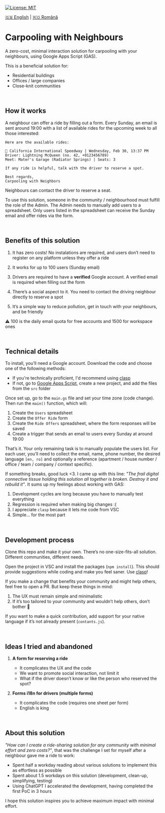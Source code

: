 [![License: MIT](https://img.shields.io/badge/License-MIT-yellow.svg)](https://opensource.org/licenses/MIT)

[:uk: English](./README.md) | [:romania: Română](./README.ro.md)

# Carpooling with Neighbours

A zero-cost, minimal interaction solution for carpooling with your neighbours, using Google Apps Script (GAS).

This is a beneficial solution for:
* Residential buildings
* Offices / large companies
* Close-knit communities

<br/>

## How it works

A neighbour can offer a ride by filling out a form. Every Sunday, an email is sent around 19:00 with a list of available rides for the upcoming week to all those interested:

```
Here are the available rides:

🚗 California International Speedway | Wednesday, Feb 30, 13:37 PM
Driver: Lightning McQueen (no. 42, +0123456789)
Meet: Mater's Garage (Radiator Springs) | Seats: 3

If any ride is helpful, talk with the driver to reserve a spot.

Best regards,
Carpooling with Neighbors
```

Neighbours can contact the driver to reserve a seat.

To use this solution, someone in the community / neighbourhood must fulfill the role of the Admin. The Admin needs to manually add users to a spreadsheet. Only users listed in the spreadsheet can receive the Sunday email and offer rides via the form.

<br/>

## Benefits of this solution

1. It has zero costs! No instalations are required, and users don’t need to register on any platform unless they offer a ride

2. It works for up to 100 users (Sunday email)

3. Drivers are required to have a **verified** Google account. A verified email is required when filling out the form

4. There’s a social aspect to it. You need to contact the driving neighbour directly to reserve a spot

5. It’s a simple way to reduce pollution, get in touch with your neighbours, and be friendly

:warning: 100 is the daily email quota for free accounts and 1500 for workspace ones

<br/>

## Technical details

To install, you’ll need a Google account. Download the code and choose one of the following methods:
* If you're technically proficient, I'd recommend using [clasp](https://github.com/google/clasp)
* If not, go to [Google Apps Script](https://script.google.com/home), create a new project, and add the files from the `src` folder

Once set up, go to the `main.gs` file and set your time zone (code change). Then run the `main()` function, which will:
1. Create the `Users` spreadsheet
2. Create the `Offer Ride` form
3. Create the `Ride Offers` spreadsheet, where the form responses will be saved
4. Create a trigger that sends an email to users every Sunday at around 19:00

That’s it. Your only remaining task is to manually populate the users list. For each user, you’ll need to collect the email, name, phone number, the desired language `[en, ro]` and optionally a reference (apartment / house number / office / team / company / context specific).

If something breaks, good luck <3. I came up with this line: *"The frail digital connective tissue holding this solution all together is broken. Destroy it and rebuild it"*. It sums up my feelings about working with GAS:
1. Development cycles are long because you have to manually test everything
2. Regression is required when making big changes :(
3. I appreciate `clasp` because it lets me code from VSC
4. Simple... for the most part

<br/>

## Development process

Clone this repo and make it your own. There’s no one-size-fits-all solution. Different communities, different needs.

Open the project in VSC and install the packages (`npm install`). This should provide suggestions while coding and make you feel saner. Use [clasp](https://github.com/google/clasp)!

If you make a change that benefits your community and might help others, feel free to open a PR. But keep these things in mind:
1. The UX must remain simple and minimalistic
2. If it’s too tailored to your community and wouldn’t help others, don’t bother :shrug:

If you want to make a quick contribution, add support for your native language if it’s not already present (`contants.js`).

<br/>

## Ideas I tried and abandoned

1. **A form for reserving a ride**
   * It complicates the UX and the code
   * We want to promote social interaction, not limit it
   * What if the driver doesn’t know or like the person who reserved the spot?

2. **Forms i18n for drivers (multiple forms)**
   * It complicates the code (requires one sheet per form)
   * English is king

<br/>

## About this solution

*"How can I create a ride-sharing solution for any community with minimal effort and zero costs?"*, that was the challenge I set for myself after a neighbour gave me a ride to work:
* Spent half a workday reading about various solutions to implement this as effortless as possible
* Spent about 1.5 workdays on this solution (development, clean-up, simplifying, testing)
* Using ChatGPT I accelerated the development, having completed the first PoC in 3 hours

I hope this solution inspires you to achieve maximum impact with minimal effort.
